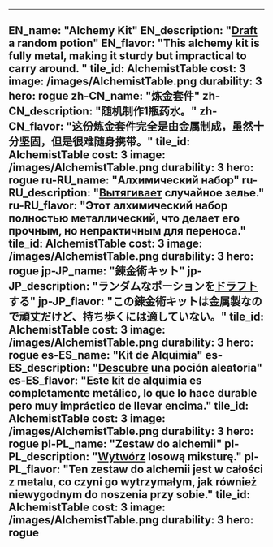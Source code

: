 ---

EN_name: "Alchemy Kit"
EN_description: "<u>Draft</u> a random potion"
EN_flavor: "This alchemy kit is fully metal, making it sturdy but impractical to carry around. "
tile_id: AlchemistTable
cost: 3
image: /images/AlchemistTable.png
durability: 3
hero: rogue
zh-CN_name: "炼金套件"
zh-CN_description: "随机制作1瓶药水。"
zh-CN_flavor: "这份炼金套件完全是由金属制成，虽然十分坚固，但是很难随身携带。"
tile_id: AlchemistTable
cost: 3
image: /images/AlchemistTable.png
durability: 3
hero: rogue
ru-RU_name: "Алхимический набор"
ru-RU_description: "<u>Вытягивает</u> случайное зелье."
ru-RU_flavor: "Этот алхимический набор полностью металлический, что делает его прочным, но непрактичным для переноса."
tile_id: AlchemistTable
cost: 3
image: /images/AlchemistTable.png
durability: 3
hero: rogue
jp-JP_name: "錬金術キット"
jp-JP_description: "ランダムなポーションを<u>ドラフト</u>する"
jp-JP_flavor: "この錬金術キットは金属製なので頑丈だけど、持ち歩くには適していない。"
tile_id: AlchemistTable
cost: 3
image: /images/AlchemistTable.png
durability: 3
hero: rogue
es-ES_name: "Kit de Alquimia"
es-ES_description: "<u>Descubre</u> una poción aleatoria"
es-ES_flavor: "Este kit de alquimia es completamente metálico, lo que lo hace durable pero muy impráctico de llevar encima."
tile_id: AlchemistTable
cost: 3
image: /images/AlchemistTable.png
durability: 3
hero: rogue
pl-PL_name: "Zestaw do alchemii"
pl-PL_description: "<u>Wytwórz</u> losową miksturę."
pl-PL_flavor: "Ten zestaw do alchemii jest w całości z metalu, co czyni go wytrzymałym, jak również niewygodnym do noszenia przy sobie."
tile_id: AlchemistTable
cost: 3
image: /images/AlchemistTable.png
durability: 3
hero: rogue
---